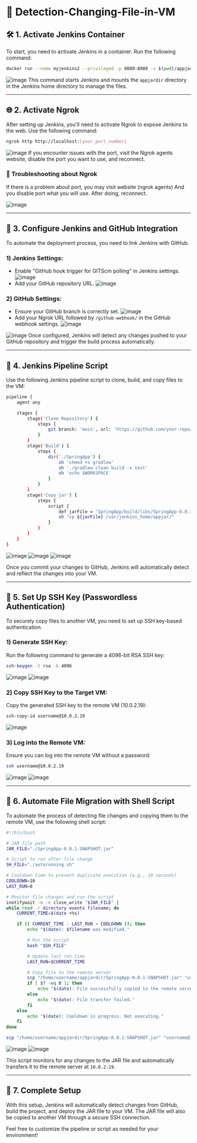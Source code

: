 
# 🚀 Detection-Changing-File-in-VM

## 🛠 1. Activate Jenkins Container

To start, you need to activate Jenkins in a container. Run the following command:

```bash
docker run --name myjenkins2 --privileged -p 8080:8080 -v $(pwd)/appjardir:/var/jenkins_home/appjar jenkins/jenkins:lts-jdk17
```
![image](https://github.com/user-attachments/assets/a2005470-f3ce-4c9d-8a9e-05fcc7c22e8a)
This command starts Jenkins and mounts the `appjardir` directory in the Jenkins home directory to manage the files.

---

## 🌐 2. Activate Ngrok

After setting up Jenkins, you'll need to activate Ngrok to expose Jenkins to the web. Use the following command:

```bash
ngrok http http://localhost:[your_port_number]
```
![image](https://github.com/user-attachments/assets/97f2f828-21c8-451d-bde8-6a71df547160)
If you encounter issues with the port, visit the Ngrok agents website, disable the port you want to use, and reconnect.

### 🧰 Troubleshooting about Ngrok
  
If there is a problem about port, you may visit website (ngrok agents) And you disable port what you will use. After doing, reconnect.
    
![image](https://github.com/user-attachments/assets/e9f74b69-9c53-430d-892d-506bea832775)

---

## 🔗 3. Configure Jenkins and GitHub Integration

To automate the deployment process, you need to link Jenkins with GitHub.

### 1) Jenkins Settings:
- Enable "GitHub hook trigger for GITScm polling" in Jenkins settings.
![image](https://github.com/user-attachments/assets/6fba1711-973a-4f7a-9144-9a67c6e473f9)
- Add your GitHub repository URL.
![image](https://github.com/user-attachments/assets/e97d7499-a999-4085-8d30-4a70ff36e556)

### 2) GitHub Settings:
- Ensure your GitHub branch is correctly set.
![image](https://github.com/user-attachments/assets/1a203204-56e1-487c-95a1-ffe2de2ba218)
- Add your Ngrok URL followed by `/github-webhook/` in the GitHub webhook settings.
![image](https://github.com/user-attachments/assets/e6080130-f11a-4e1c-b4ae-dbb9119849d1)

![image](https://github.com/user-attachments/assets/f2aa966a-88d2-4dda-9873-36cd21dd5e7d)
Once configured, Jenkins will detect any changes pushed to your GitHub repository and trigger the build process automatically.

---

## 📝 4. Jenkins Pipeline Script

Use the following Jenkins pipeline script to clone, build, and copy files to the VM:

```bash
pipeline {
    agent any

    stages {
        stage('Clone Repository') {
            steps {
                git branch: 'main', url: 'https://github.com/your-repo/your-project.git'
            }
        }
        stage('Build') {
            steps {
                dir('./SpringApp') {
                    sh 'chmod +x gradlew'
                    sh './gradlew clean build -x test'
                    sh 'echo $WORKSPACE'
                }
            }
        }
        stage('Copy jar') {
            steps {
                script {
                    def jarFile = 'SpringApp/build/libs/SpringApp-0.0.1-SNAPSHOT.jar'
                    sh "cp ${jarFile} /var/jenkins_home/appjar/"
                }
            }
        }
    }
}
```
![image](https://github.com/user-attachments/assets/f7e32f2f-885a-405b-91d6-8996792f4dd4)
![image](https://github.com/user-attachments/assets/224fbd86-dd32-43ef-9bc0-bd840d132eae)
![image](https://github.com/user-attachments/assets/2904b03c-657e-43e5-a4b5-4f89512a4ded)

Once you commit your changes to GitHub, Jenkins will automatically detect and reflect the changes into your VM.

---

## 🔑 5. Set Up SSH Key (Passwordless Authentication)

To securely copy files to another VM, you need to set up SSH key-based authentication.

### 1) Generate SSH Key:
Run the following command to generate a 4096-bit RSA SSH key:

```bash
ssh-keygen -t rsa -b 4096
```
![image](https://github.com/user-attachments/assets/e6553af7-52ea-4135-808d-16a01fe3234f)
![image](https://github.com/user-attachments/assets/d6a04e4b-9b83-4cd6-86f9-5fafb0183f1b)

### 2) Copy SSH Key to the Target VM:
Copy the generated SSH key to the remote VM (10.0.2.19):

```bash
ssh-copy-id username@10.0.2.19
```
![image](https://github.com/user-attachments/assets/1854698d-e8a2-4f53-aecc-6e997d14202f)

### 3) Log into the Remote VM:
Ensure you can log into the remote VM without a password:

```bash
ssh username@10.0.2.19
```
![image](https://github.com/user-attachments/assets/fb27a5d2-ea5a-4e92-9399-d5023e540f14)
![image](https://github.com/user-attachments/assets/d171895e-7ea1-4f04-81b2-6fcad556fd96)

---

## 📂 6. Automate File Migration with Shell Script

To automate the process of detecting file changes and copying them to the remote VM, use the following shell script:

```bash
#!/bin/bash

# JAR file path
JAR_FILE="./SpringApp-0.0.1-SNAPSHOT.jar"

# Script to run after file change
SH_FILE="./autorunning.sh"

# Cooldown time to prevent duplicate execution (e.g., 10 seconds)
COOLDOWN=10
LAST_RUN=0

# Monitor file changes and run the script
inotifywait -m -e close_write "$JAR_FILE" |
while read -r directory events filename; do
    CURRENT_TIME=$(date +%s)

    if (( CURRENT_TIME - LAST_RUN > COOLDOWN )); then
        echo "$(date): $filename was modified."

        # Run the script
        bash "$SH_FILE"

        # Update last run time
        LAST_RUN=$CURRENT_TIME

        # Copy file to the remote server
        scp "/home/username/appjardir/SpringApp-0.0.1-SNAPSHOT.jar" "username@10.0.2.19:/home/username/appjardir2"
        if [ $? -eq 0 ]; then
            echo "$(date): File successfully copied to the remote server."
        else
            echo "$(date): File transfer failed."
        fi
    else
        echo "$(date): Cooldown in progress. Not executing."
    fi
done
```

```bash
scp "/home/username/appjardir/SpringApp-0.0.1-SNAPSHOT.jar" "username@10.0.2.19:/home/username/appjardir2"
```

![image](https://github.com/user-attachments/assets/f7e13efb-c9cd-4b79-8c8d-e16606c239c5)
![image](https://github.com/user-attachments/assets/954977ee-969a-4da4-a58d-4d33e8cc1603)

This script monitors for any changes to the JAR file and automatically transfers it to the remote server at `10.0.2.19`.

---

## 🎉 7. Complete Setup

With this setup, Jenkins will automatically detect changes from GitHub, build the project, and deploy the JAR file to your VM. The JAR file will also be copied to another VM through a secure SSH connection.

Feel free to customize the pipeline or script as needed for your environment!
